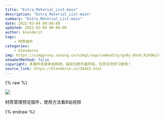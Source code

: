```yaml
---
title: "Extra_Material_List-main"
description: "Extra_Material_List-main"
summary: "Extra_Material_List-main"
date: 2022-03-04 00:00:00
updated: 2022-03-04 00:00:00
author: blenderit
tags: 
    - 材质插件
categories:
    - blenderco
img: https://uimgproxy.suning.cn/uimg1/sop/commodity/gv9y_6GnD_RzVQKyl4owJA.png
showGetMethod: false
copyright: 本插件资源来自网络，版权归原作者所有，仅供交流学习使用！
source_link: https://blenderco.cn/34443.html
---
```


{% raw %}
<p><img src="https://uimgproxy.suning.cn/uimg1/sop/commodity/gv9y_6GnD_RzVQKyl4owJA.png"></p><p>材质管理预览插件，使用方法看B站视频</p>
<div style="display: none">blenderco</div>
{% endraw %}